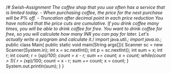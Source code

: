 /*# Swish-Assignment
The coffee shop that you use often has a service that is limited today.  - When purchasing coffee, the price for the next purchase will be P% off. - Truncation after decimal point in each price reduction  You have noticed that the price cuts are cumulative. If you drink coffee many times, you will be able to drink coffee for free.  You want to drink coffee for free, so you will calculate how many INR you can pay for later.  Let's actually write a program and calculate it.*/
import java.util.*;
import java.io.*;
public class Main{
    public static void main(String args[]){
        Scanner sc = new Scanner(System.in);
        int x = sc.nextInt();
        int p = sc.nextInt();
        int sum = x;
        int r; 
        int count;
        r = (x*p)/100;
        count = x - r; 
        sum += count;
        x = count;
        while(count > 1){
            r = (x*p)/100;
            count = x - r; 
            sum += count;
            x = count;
        }
        System.out.println(sum);
    }
}
